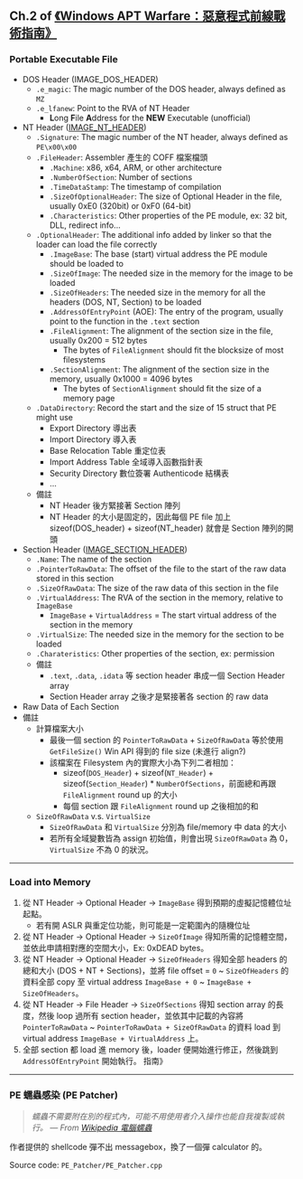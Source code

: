 ## Ch.2 of [《Windows APT Warfare：惡意程式前線戰術指南》](https://github.com/aaaddress1/Windows-APT-Warfare)

### Portable Executable File

- DOS Header (IMAGE_DOS_HEADER)
    - `.e_magic`: The magic number of the DOS header, always defined as `MZ`
    - `.e_lfanew`: Point to the RVA of NT Header
        - **L**ong **F**ile **A**ddress for the **NEW** Executable (unofficial)
- NT Header ([IMAGE_NT_HEADER](https://docs.microsoft.com/en-us/windows/win32/api/winnt/ns-winnt-image_nt_headers64))
    - `.Signature`: The magic number of the NT header, always defined as `PE\x00\x00`
    - `.FileHeader`: Assembler 產生的 COFF 檔案檔頭
        - `.Machine`: x86, x64, ARM, or other architecture
        - `.NumberOfSection`: Number of sections
        - `.TimeDataStamp`: The timestamp of compilation
        - `.SizeOfOptionalHeader`: The size of Optional Header in the file, usually 0xE0 (320bit) or 0xF0 (64-bit)
        - `.Characteristics`: Other properties of the PE module, ex: 32 bit, DLL, redirect info...
    - `.OptionalHeader`: The additional info added by linker so that the loader can load the file correctly
        - `.ImageBase`: The base (start) virtual address the PE module should be loaded to
        - `.SizeOfImage`: The needed size in the memory for the image to be loaded
        - `.SizeOfHeaders`: The needed size in the memory for all the headers (DOS, NT, Section) to be loaded
        - `.AddressOfEntryPoint` (AOE): The entry of the program, usually point to the function in the `.text` section
        - `.FileAlignment`: The alignment of the section size in the file, usually 0x200 = 512 bytes
            - The bytes of `FileAlignment` should fit the blocksize of most filesystems
        - `.SectionAlignment`: The alignment of the section size in the memory, usually 0x1000 = 4096 bytes
            - The bytes of `SectionAlignment` should fit the size of a memory page
    - `.DataDirectory`: Record the start and the size of 15 struct that PE might use
        - Export Directory 導出表
        - Import Directory 導入表
        - Base Relocation Table 重定位表
        - Import Address Table 全域導入函數指針表
        - Security Directory 數位簽署 Authenticode 結構表
        - ...
    - 備註
        - NT Header 後方緊接著 Section 陣列
        - NT Header 的大小是固定的，因此每個 PE file 加上 sizeof(DOS_header) + sizeof(NT_header) 就會是 Section 陣列的開頭
- Section Header ([IMAGE_SECTION_HEADER](https://docs.microsoft.com/en-us/windows/win32/api/winnt/ns-winnt-image_section_header))
    - `.Name`: The name of the section
    - `.PointerToRawData`: The offset of the file to the start of the raw data stored in this section
    - `.SizeOfRawData`: The size of the raw data of this section in the file
    - `.VirtualAddress`: The RVA of the section in the memory, relative to `ImageBase`
        - `ImageBase` + `VirtualAddress` = The start virtual address of the section in the memory
    - `.VirtualSize`: The needed size in the memory for the section to be loaded
    - `.Charateristics`: Other properties of the section, ex: permission
    - 備註
        - `.text`, `.data`, `.idata` 等 section header 串成一個 Section Header array
        - Section Header array 之後才是緊接著各 section 的 raw data
- Raw Data of Each Section
- 備註
    - 計算檔案大小
        - 最後一個 section 的 `PointerToRawData` + `SizeOfRawData` 等於使用 `GetFileSize()` Win API 得到的 file size (未進行 align?)
        - 該檔案在 Filesystem 內的實際大小為下列二者相加：
            - sizeof(`DOS_Header`) + sizeof(`NT_Header`) + sizeof(`Section_Header`) * `NumberOfSections`，前面總和再跟 `FileAlignment` round up 的大小
            - 每個 section 跟 `FileAlignment` round up 之後相加的和
    - `SizeOfRawData` v.s. `VirtualSize`
        - `SizeOfRawData` 和 `VirtualSize` 分別為 file/memory 中 data 的大小
        - 若所有全域變數皆為 assign 初始值，則會出現 `SizeOfRawData` 為 0，`VirtualSize` 不為 0 的狀況。

---

### Load into Memory

1. 從 NT Header → Optional Header → `ImageBase` 得到預期的虛擬記憶體位址起點。
    - 若有開 ASLR 與重定位功能，則可能是一定範圍內的隨機位址
2. 從 NT Header → Optional Header → `SizeOfImage` 得知所需的記憶體空間，並依此申請相對應的空間大小，Ex: 0xDEAD bytes。
3. 從 NT Header → Optional Header → `SizeOfHeaders` 得知全部 headers 的總和大小 (DOS + NT + Sections)，並將 file offset = `0` ~ `SizeOfHeaders` 的資料全部 copy 至 virtual address `ImageBase + 0` ~ `ImageBase + SizeOfHeaders`。
4. 從 NT Header → File Header → `SizeOfSections` 得知 section array 的長度，然後 loop 過所有 section header，並依其中記載的內容將 `PointerToRawData` ~ `PointerToRawData + SizeOfRawData` 的資料 load 到 virtual address `ImageBase + VirtualAddress` 上。
5. 全部 section 都 load 進 memory 後，loader 便開始進行修正，然後跳到 `AddressOfEntryPoint` 開始執行。
指南》

---

### PE 蠕蟲感染 (PE Patcher)

> *蠕蟲不需要附在別的程式內，可能不用使用者介入操作也能自我複製或執行。
                                                                                                                      — From [Wikipedia 電腦蠕蟲](https://zh.wikipedia.org/wiki/電腦蠕蟲)*

作者提供的 shellcode 彈不出 messagebox，換了一個彈 calculator 的。

Source code: `PE_Patcher/PE_Patcher.cpp`
